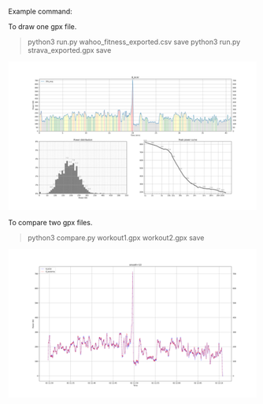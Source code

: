 Example command:

To draw one gpx file.

> python3 run.py wahoo_fitness_exported.csv save
> python3 run.py strava_exported.gpx save

![run](/examples/8_kickr.png?raw=true)

To compare two gpx files.

> python3 compare.py workout1.gpx workout2.gpx save

![compare](/examples/8_kickr_vs_8_assioma.png?raw=true)
